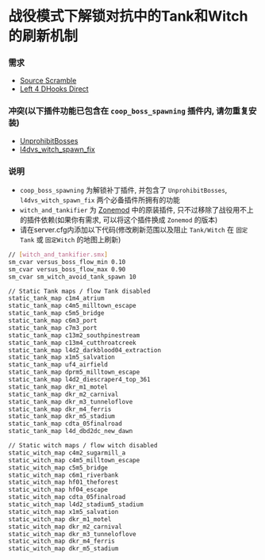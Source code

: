 # 战役模式下解锁对抗中的Tank和Witch的刷新机制

### 需求
* [Source Scramble](https://forums.alliedmods.net/showthread.php?t=317175)
* [Left 4 DHooks Direct](https://forums.alliedmods.net/showthread.php?t=321696)

### 冲突(以下插件功能已包含在 `coop_boss_spawning` 插件内, 请勿重复安装)
* [UnprohibitBosses](https://github.com/SirPlease/L4D2-Competitive-Rework/blob/master/addons/sourcemod/scripting/confoglcompmod/UnprohibitBosses.sp)
* [l4dvs_witch_spawn_fix](https://github.com/Target5150/MoYu_Server_Stupid_Plugins/tree/master/The%20Last%20Stand/l4dvs_witch_spawn_fix)

### 说明
* `coop_boss_spawning` 为解锁补丁插件, 并包含了 `UnprohibitBosses`, `l4dvs_witch_spawn_fix` 两个必备插件所拥有的功能
* `witch_and_tankifier` 为 [Zonemod](https://github.com/SirPlease/L4D2-Competitive-Rework/blob/master/addons/sourcemod/scripting/witch_and_tankifier.sp) 中的原装插件, 只不过移除了战役用不上的插件依赖(如果你有需求, 可以将这个插件换成 `Zonemod` 的版本)
* 请在server.cfg内添加以下代码(修改刷新范围以及阻止 `Tank/Witch` 在 `固定Tank` 或 `固定Witch` 的地图上刷新)
```bash
// [witch_and_tankifier.smx]
sm_cvar versus_boss_flow_min 0.10
sm_cvar versus_boss_flow_max 0.90
sm_cvar sm_witch_avoid_tank_spawn 10

// Static Tank maps / flow Tank disabled
static_tank_map c1m4_atrium
static_tank_map c4m5_milltown_escape
static_tank_map c5m5_bridge
static_tank_map c6m3_port
static_tank_map c7m3_port
static_tank_map c13m2_southpinestream
static_tank_map c13m4_cutthroatcreek
static_tank_map l4d2_darkblood04_extraction
static_tank_map x1m5_salvation
static_tank_map uf4_airfield
static_tank_map dprm5_milltown_escape
static_tank_map l4d2_diescraper4_top_361
static_tank_map dkr_m1_motel
static_tank_map dkr_m2_carnival
static_tank_map dkr_m3_tunneloflove
static_tank_map dkr_m4_ferris
static_tank_map dkr_m5_stadium
static_tank_map cdta_05finalroad
static_tank_map l4d_dbd2dc_new_dawn

// Static witch maps / flow witch disabled
static_witch_map c4m2_sugarmill_a
static_witch_map c4m5_milltown_escape
static_witch_map c5m5_bridge
static_witch_map c6m1_riverbank
static_witch_map hf01_theforest
static_witch_map hf04_escape
static_witch_map cdta_05finalroad
static_witch_map l4d2_stadium5_stadium
static_witch_map x1m5_salvation
static_witch_map dkr_m1_motel
static_witch_map dkr_m2_carnival
static_witch_map dkr_m3_tunneloflove
static_witch_map dkr_m4_ferris
static_witch_map dkr_m5_stadium
```

